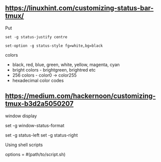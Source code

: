 ## https://linuxhint.com/customizing-status-bar-tmux/

Put
```
set -g status-justify centre
```

```
set-option -g status-style fg=white,bg=black
```

colors
- black, red, blue, green, white, yellow, magenta, cyan
- bright colors - brightgreen, brightred etc
- 256 colors - color0 -> color255
- hexadecimal color codes

## https://medium.com/hackernoon/customizing-tmux-b3d2a5050207

window display

set -g window-status-format <options>

set -g status-left <options>
set -g status-right <options>

Using shell scripts

options = #(path/to/script.sh)
